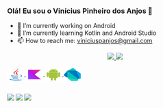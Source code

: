 ### Olá! Eu sou o Vinícius Pinheiro dos Anjos 👋


- 🔭 I’m currently working on Android
- 🌱 I’m currently learning Kotlin and Android Studio
- 📫 How to reach me: viniciuspanjos@gmail.com

<div align="center">
  <a href="https://github.com/vinipanjos">
  <img height="180em" src="https://github-readme-stats.vercel.app/api?username=vinipanjos&show_icons=true&theme=dark&include_all_commits=true&count_private=true"/>
  <img height="180em" src="https://github-readme-stats.vercel.app/api/top-langs/?username=vinipanjos&layout=compact&langs_count=7&theme=dark"/>
</div>
  
 <div style="display: inline_block"><br>
  <img align="center" alt="Vini-Java" height="30" width="40" src="https://raw.githubusercontent.com/devicons/devicon/master/icons/java/java-original.svg">
  <img align="center" alt="Vini-Kotlin" height="30" width="40" src="https://raw.githubusercontent.com/devicons/devicon/master/icons/kotlin/kotlin-original.svg">
  <img align="center" alt="Vini-Android" height="30" width="40" src="https://raw.githubusercontent.com/devicons/devicon/master/icons/android/android-original.svg">
  <img align="center" alt="Vini-Dart" height="30" width="40" src="https://raw.githubusercontent.com/devicons/devicon/master/icons/dart/dart-original.svg"
  <img align="center" alt="Vini-Flutter" height="30" width="40" src="https://raw.githubusercontent.com/devicons/devicon/master/icons/flutter/flutter-original.svg"
</div>
  
  ##
  
<div> 
  <a href="https://instagram.com/vinipanjos" target="_blank"><img src="https://img.shields.io/badge/-Instagram-%23E4405F?style=for-the-badge&logo=instagram&logoColor=white" target="_blank"></a>
  <a href = "mailto:viniciuspanjos@gmail.com"><img src="https://img.shields.io/badge/-Gmail-%23333?style=for-the-badge&logo=gmail&logoColor=white" target="_blank"></a>
  <a href="https://www.linkedin.com/in/engviniciuspanjos" target="_blank"><img src="https://img.shields.io/badge/-LinkedIn-%230077B5?style=for-the-badge&logo=linkedin&logoColor=white" target="_blank"></a> 
 
</div>
